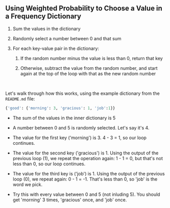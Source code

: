 ## Using Weighted Probability to Choose a Value in a Frequency Dictionary

1. Sum the values in the dictionary

1. Randomly select a number between 0 and that sum

1. For each key-value pair in the dictionary:
    1. If the random number minus the value is less than 0, return that key

    1. Otherwise, subtract the value from the random number, and start again at the top of the loop with that as the new random number

<br>

Let's walk through how this works, using the example dictionary from the `README.md` file:
```python
{'good': {'morning': 3, 'gracious': 1, 'job':1}}
```

- The sum of the values in the inner dictionary is 5

- A number between 0 and 5 is randomly selected. Let's say it's 4.

- The value for the first key ('morning') is 3. 4 - 3 = 1, so our loop continues.

- The value for the second key ('gracious') is 1. Using the output of the previous loop (1), we repeat the operation again: 1 - 1 = 0, but that's not less than 0, so our loop continues.

- The value for the third key is ('job') is 1. Using the output of the previous loop (0), we repeat again: 0 - 1 = -1. That's less than 0, so 'job' is the word we pick.

- Try this with every value between 0 and 5 (not inluding 5). You should get 'morning' 3 times, 'gracious' once, and 'job' once.